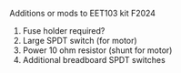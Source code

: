 Additions or mods to EET103 kit F2024
1. Fuse holder required?
2. Large SPDT switch (for motor)
3. Power 10 ohm resistor (shunt for motor)
4. Additional breadboard SPDT switches
